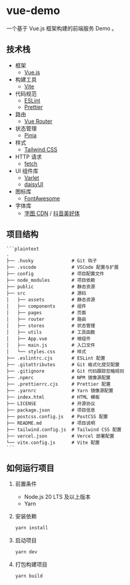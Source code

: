 # vue-demo

一个基于 Vue.js 框架构建的前端服务 Demo 。

## 技术栈

-   框架
    -   [Vue.js](https://vuejs.org/)
-   构建工具
    -   [Vite](https://vitejs.dev/)
-   代码规范
    -   [ESLint](https://eslint.org/)
    -   [Prettier](https://prettier.io/)
-   路由
    -   [Vue Router](https://router.vuejs.org/)
-   状态管理
    -   [Pinia](https://pinia.vuejs.org/)
-   样式
    -   [Tailwind CSS](https://tailwindcss.com/)
-   HTTP 请求
    -   [fetch](https://developer.mozilla.org/zh-CN/docs/Web/API/Fetch_API)
-   UI 组件库
    -   [Varlet](https://varletjs.org/)
    -   [daisyUI](https://daisyui.com/)
-   图标库
    -   [FontAwesome](https://fontawesome.com/)
-   字体库
    -   [字图 CDN](https://chinese-font.netlify.app/zh-cn/cdn) / [抖音美好体](https://chinese-font.netlify.app/zh-cn/fonts/dymh/DouyinSansBold)

## 项目结构

    ```plaintext
    .
    ├── .husky              # Git 钩子
    ├── .vscode             # VSCode 配置与扩展
    ├── config              # 项目配置文件
    ├── node_modules        # 项目依赖
    ├── public              # 静态资源
    ├── src                 # 源码
    │   ├── assets          # 静态资源
    │   ├── components      # 组件
    │   ├── pages           # 页面
    │   ├── router          # 路由
    │   ├── stores          # 状态管理
    │   ├── utils           # 工具函数
    │   ├── App.vue         # 根组件
    │   ├── main.js         # 入口文件
    │   └── styles.css      # 样式
    ├── .eslintrc.cjs       # ESLint 配置
    ├── .gitattributes      # Git 格式化提交配置
    ├── .gitignore          # Git 代码跟踪忽略规则
    ├── .npmrc              # NPM 镜像源配置
    ├── .prettierrc.cjs     # Prettier 配置
    ├── .yarnrc             # Yarn 镜像源配置
    ├── index.html          # HTML 模板
    ├── LICENSE             # 开源协议
    ├── package.json        # 项目信息
    ├── postcss.config.js   # PostCSS 配置
    ├── README.md           # 项目说明
    ├── tailwind.config.js  # Tailwind CSS 配置
    ├── vercel.json         # Vercel 部署配置
    └── vite.config.js      # Vite 配置
    ```

## 如何运行项目

1. 前置条件

    - Node.js 20 LTS 及以上版本
    - Yarn

2. 安装依赖

    ```bash
    yarn install
    ```

3. 启动项目

    ```bash
    yarn dev
    ```

4. 打包构建项目

    ```bash
    yarn build
    ```
